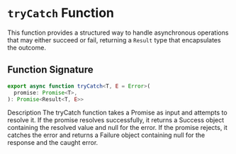 # `tryCatch` Function

This function provides a structured way to handle asynchronous operations that may either succeed or fail, returning a `Result` type that encapsulates the outcome.

## Function Signature

```typescript
export async function tryCatch<T, E = Error>(
  promise: Promise<T>,
): Promise<Result<T, E>>
```

Description
The tryCatch function takes a Promise<T> as input and attempts to resolve it. If the promise resolves successfully, it returns a Success<T> object containing the resolved value and null for the error. If the promise rejects, it catches the error and returns a Failure<E> object containing null for the response and the caught error.
